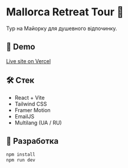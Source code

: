 # Mallorca Retreat Tour 🌴

Тур на Майорку для душевного відпочинку.

## 🔗 Demo

[Live site on Vercel](https://notbasic.travel.vercel.app)

## 🛠️ Стек

-   React + Vite
-   Tailwind CSS
-   Framer Motion
-   EmailJS
-   Multilang (UA / RU)

## 🚀 Разработка

```bash
npm install
npm run dev
```

